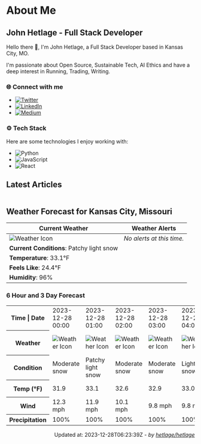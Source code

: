 # About Me

## John Hetlage - Full Stack Developer

Hello there 👋, I'm John Hetlage, a Full Stack Developer based in Kansas City, MO. 

I'm passionate about Open Source, Sustainable Tech, AI Ethics and have a deep interest in Running, Trading, Writing.

### 🌐 Connect with me
- [![Twitter](https://img.shields.io/badge/Twitter-1DA1F2?style=for-the-badge&logo=twitter&logoColor=white)](https://twitter.com/j_hetlage)
- [![LinkedIn](https://img.shields.io/badge/LinkedIn-0077B5?style=for-the-badge&logo=linkedin&logoColor=white)](https://linkedin.com/in/john-hetlage)
- [![Medium](https://img.shields.io/badge/Medium-12100E?style=for-the-badge&logo=medium&logoColor=white)](https://medium.com/@jhetlage)

### ⚙️ Tech Stack
Here are some technologies I enjoy working with:
- ![Python](https://img.shields.io/badge/-Python-05122A?style=flat&logo=Python)
- ![JavaScript](https://img.shields.io/badge/-JavaScript-05122A?style=flat&logo=JavaScript)
- ![React](https://img.shields.io/badge/-React-05122A?style=flat&logo=React)


## Latest Articles

<table>
  <tbody></tbody>
</table>


## Weather Forecast for Kansas City, Missouri

| **Current Weather** | **Weather Alerts** |
|---------------------|--------------------|
| ![Weather Icon](https://cdn.weatherapi.com/weather/64x64/night/323.png) |  _No alerts at this time._  |
| **Current Conditions**: Patchy light snow |  | 
| **Temperature**: 33.1°F |  |
| **Feels Like**: 24.4°F |  |
| **Humidity**: 96% | |

### 6 Hour and 3 Day Forecast

<table>
  <tbody>  
    <tr><th>Time | Date</th><td>2023-12-28 00:00</td><td>2023-12-28 01:00</td><td>2023-12-28 02:00</td><td>2023-12-28 03:00</td><td>2023-12-28 04:00</td><td>2023-12-28 05:00</td><td>2023-12-28</td><td>2023-12-29</td><td>2023-12-30</td></tr>
    <tr><th>Weather</th><td><img src="https://cdn.weatherapi.com/weather/64x64/night/332.png" alt="Weather Icon"></td><td><img src="https://cdn.weatherapi.com/weather/64x64/night/323.png" alt="Weather Icon"></td><td><img src="https://cdn.weatherapi.com/weather/64x64/night/332.png" alt="Weather Icon"></td><td><img src="https://cdn.weatherapi.com/weather/64x64/night/332.png" alt="Weather Icon"></td><td><img src="https://cdn.weatherapi.com/weather/64x64/night/326.png" alt="Weather Icon"></td><td><img src="https://cdn.weatherapi.com/weather/64x64/night/326.png" alt="Weather Icon"></td>
    <td><img src="https://cdn.weatherapi.com/weather/64x64/day/329.png" alt="Weather Icons"</td><td><img src="https://cdn.weatherapi.com/weather/64x64/day/119.png" alt="Weather Icons"</td><td><img src="https://cdn.weatherapi.com/weather/64x64/day/116.png" alt="Weather Icons"</td></tr>
    <tr><th>Condition</th><td>Moderate snow</td><td>Patchy light snow</td><td>Moderate snow</td><td>Moderate snow</td><td>Light snow</td><td>Light snow</td>
    <td>Patchy moderate snow</td><td>Cloudy</td><td>Partly cloudy</td></tr>
    <tr><th>Temp (°F)</th><td>31.9</td><td>33.1</td><td>32.6</td><td>32.9</td><td>33.0</td><td>33.0</td>
    <td>36.3° / 28.4°F</td><td>41.2° / 30.7°F</td><td>44.4° / 29.7°F</td></tr>
    <tr><th>Wind</th><td>12.3 mph</td><td>11.9 mph</td><td>10.1 mph</td><td>9.8 mph</td><td>9.8 mph</td><td>10.3 mph</td>
    <td>13.9 mph</td><td>15.7 mph</td><td>8.9 mph</td></tr>
    <tr><th>Precipitation</th><td>100%</td><td>100%</td><td>100%</td><td>100%</td><td>100%</td><td>0%</td>
    <td>82%</td><td>0%</td><td>0%</td></tr>
  </tbody>
</table>

<div align="right">

Updated at: 2023-12-28T06:23:39Z - *by [hetlage/hetlage](https://github.com/hetlage/hetlage)*

</div>

